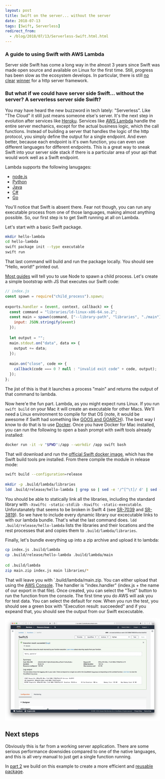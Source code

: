 ```yaml
---
layout: post
title: Swift on the server... without the server
date: 2018-07-13
tags: [Swift, Serverless]
redirect_from:
  - /blog/2018/07/13/Serverless-Swift.html.html
---
```


### A guide to using Swift with AWS Lambda

Server side Swift has come a long way in the almost 3 years since Swift was made open source and available on Linux for the first time. Still, progress has been slow as the ecosystem develops. In particular, there is still [no](https://www.kitura.io) [clear](https://vapor.codes) [winner](https://perfect.org) for a http server framework.

### But what if we could have server side Swift... without the server? A serverless server side Swift?

You may have heard the new buzzword in tech lately: "Serverless". Like "The Cloud" it still just means someone else's server. It's the next step in evolution after services like [Heroku](https://heroku.com). Services like [AWS Lambda](https://aws.amazon.com/lambda/) handle the entire server mechanics, except for the actual business logic, which the call functions. Instead of building a server that handles the logic of the http protocol, you simply define the output for a single endpoint. And even better, because each endpoint is it's own function, you can even use different languages for different endpoints. This is a great way to sneak Swift into your server side stack if there is a particular area of your api that would work well as a Swift endpoint.

Lambda supports the following lanugages:

- [node.js](http://docs.aws.amazon.com/lambda/latest/dg/authoring-function-in-nodejs.html)
- [Python](http://docs.aws.amazon.com/lambda/latest/dg/python-lambda.html)
- [Java](http://docs.aws.amazon.com/lambda/latest/dg/java-lambda.html)
- [C#](http://docs.aws.amazon.com/lambda/latest/dg/current-supported-versions.html)
- [Go](https://docs.aws.amazon.com/lambda/latest/dg/go-programming-model.html)

You'll notice that Swift is absent there. Fear not though, you can run any executable process from one of those languages, making almost anything possible. So, our first step is to get Swift running at all on Lambda.

Let's start with a basic Swift package.

```bash
mkdir hello-lambda
cd hello-lambda
swift package init --type executable
swift run
```

That last command will build and run the package locally. You should see "Hello, world!" printed out.

[Most guides](https://aws.amazon.com/blogs/compute/running-executables-in-aws-lambda/) will tell you to use Node to spawn a child process. Let's create a simple bootstrap with JS that executes our Swift code:

```js
// index.js
const spawn = require("child_process").spawn;

exports.handler = (event, context, callback) => {
  const command = "libraries/ld-linux-x86-64.so.2";
  const main = spawn(command, ["--library-path", "libraries", "./main"], {
    input: JSON.stringify(event)
  });

  let output = "";
  main.stdout.on("data", data => {
    output += data;
  });

  main.on("close", code => {
    callback(code === 0 ? null : "invalid exit code" + code, output);
  });
};
```

The jist of this is that it launches a process "main" and returns the output of that command to lambda.

Now here'e the fun part. Lambda, as you might expect runs Linux. If you run `swift build` on your Mac it will create an executable for other Macs. We'll need a Linux environment to compile for that OS (note, it would be awesome if Swift had something like [GOOS and GOARCH](https://golang.org/pkg/runtime/#pkg-constants)). The best way I know to do that is to use [Docker](https://www.docker.com/docker-mac). Once you have Docker for Mac installed, you can run the following to open a bash prompt with swift tools already installed:

```bash
docker run -it -v "$PWD":/app --workdir /app swift bash
```

That will download and run the [official Swift docker image](https://hub.docker.com/_/swift/), which has the Swift build tools pre installed. From there compile the module in release mode:

```bash
swift build --configuration=release

mkdir -p .build/lambda/libraries
ldd .build/release/hello-lambda | grep so | sed -e '/^[^\t]/ d' | sed -e 's/\t//' | sed -e 's/.*=..//' | sed -e 's/ (0.*)//' | xargs -i% cp % .build/lambda/libraries
```

You should be able to statically link all the libraries, including the standard library with `-Xswiftc -static-stdlib -Xswiftc -static-executable`. Unforutanately that seems to be broken in Swift 4 (see [SR-7039](https://bugs.swift.org/browse/SR-7039) and [SR-3819](https://bugs.swift.org/browse/SR-3819)). So we have to include every dynamic library our excecutable links to with our lambda bundle. That's what the last command does. `ldd .build/release/hello-lambda` lists the libraries and their locations and the rest processes that and copies them to `.build/lambda/libraries`.

Finally, let's bundle everything up into a zip archive and upload it to lambda:

```bash
cp index.js .build/lambda
cp .build/release/hello-lambda .build/lambda/main

cd .build/lambda
zip main.zip index.js main libraries/*
```

That will leave you with `.build/lambda/main.zip. You can either upload that using the [AWS Console](https://us-west-2.console.aws.amazon.com/lambda/home#/functions). The handler is "index.handler" (index.js + the name of our export in that file). Once created, you can select the "Test" button to run the function from the console. The first time you do AWS will ask you for test data. You can select the default for now. When you run the test, you should see a green box with "Execution result: succeeded" and if you expeand that, you should see the output from our Swift excecutable.

![Test Success](/images/2018-07-13-Serverless-Swift/test-success.png)

## Next steps

Obviously this is far from a working server application. There are some serious performance downsides compared to one of the native languages, and this is all very manual to just get a single function running.

In [part 2](/blog/2018/07/13/Serverless-Swift-2.html.html) we build on this example to create a more efficient and [reusable package](https://github.com/davbeck/aws-lambda-swift-hook).